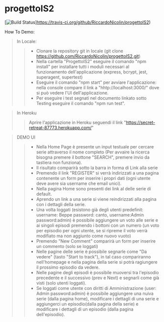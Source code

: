 # progettoIS2
[![Build Status](https://travis-ci.org/RiccardoNicolin/progettoIS2.svg?branch=main)]https://travis-ci.org/github/RiccardoNicolin/progettoIS2)


How To Demo:
> In Locale:
> > * Clonare la repository git in locale (git clone https://github.com/RiccardoNicolin/progettoIS2.git)
> > * Nella cartella "ProgettoIS2" eseguire il comando "npm install" per installare tutti i moduli necessari al funzionamento dell'applicazione (express, bcrypt, jest, superagent, supertest)
> > * Eseguire il comando "npm start" per avviare l'applicazione: nella console compare il link a "hhtp://localhost:3000/" dove si può vedere l'UI dell'applicazione.
> > * Per eseguire i test segnati nel documento linkato sotto Testing eseguire il comando "npm run test".

> In Heroku
> > Aprire l'applicazione in Heroku seguendi il link "https://secret-retreat-87773.herokuapp.com/"

> DEMO UI
> > * Nella Home Page è presente un input testuale per cercare serie attraverso il nome completo (Per avvaire la ricerca bisogna premere il bottone "SEARCH", premere invio da tastiera non funziona). 
> > * Il risultato comparirà sotto la barra in forma di Link alla serie
> > * Premendo il link "REGISTER" si verrà indirizzati a una pagina contenente un form per inserire i propri dati (ogni utente deve avere sia username che email unici).
> > * Nella pagina Home sono presenti dei link al delle serie di default.
> > * Aprendo un link a una serie si viene reindirizzati alla pagina con i dettagli della serie.
> > * Una volta loggati (esistono già degli utenti predefinit: username: Beppe password: canto, username:Admin password:admin) è possibile aggiungere un voto alle serie e ai singoli episodi premendo i bottoni con un numero (un voto per episodio per ogni utente, se si ripreme il voto verrà modifiato ma non aggiunto come nuovo vuoto)
> > * Premendo "New Comment" comparirà un form per inserire un commento (solo se loggati)
> > * Nelle pagine delle serie è possibile segnarle come "Da vedere" (tasto "Start to track"), in tal caso compariranno nell'homepage e nella pagina della serie si potrà ragiungere il prossimo episodio da vedere.
> > * Nelle pagine degli episodi è possibile muoversi tra l'episodio precedente e il successivo (prev e Next) e segnarli come già visti (solo utenti loggati).
> > * Se loggati come utente con diritti di Amministrazione (user: Admin password:admin) è possibile aggiungere una nuiva serie (dalla pagina home), modificare i dettagli di una serie e aggiungerci un episodio(dalla pagina della serie) e modificare i dettagli di un episodio (dalla pagina dell'episodio).
